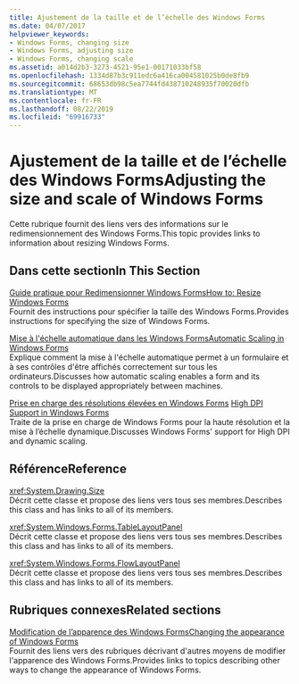 ```yaml
---
title: Ajustement de la taille et de l’échelle des Windows Forms
ms.date: 04/07/2017
helpviewer_keywords:
- Windows Forms, changing size
- Windows Forms, adjusting size
- Windows Forms, changing scale
ms.assetid: a014d2b3-3273-4521-95e1-00171033bf58
ms.openlocfilehash: 1334d87b3c911edc6a416ca004581025b0de8fb9
ms.sourcegitcommit: 68653db98c5ea7744fd438710248935f70020dfb
ms.translationtype: MT
ms.contentlocale: fr-FR
ms.lasthandoff: 08/22/2019
ms.locfileid: "69916733"
---
```

# <a name="adjusting-the-size-and-scale-of-windows-forms"></a><span data-ttu-id="4ec79-102">Ajustement de la taille et de l’échelle des Windows Forms</span><span class="sxs-lookup"><span data-stu-id="4ec79-102">Adjusting the size and scale of Windows Forms</span></span>
<span data-ttu-id="4ec79-103">Cette rubrique fournit des liens vers des informations sur le redimensionnement des Windows Forms.</span><span class="sxs-lookup"><span data-stu-id="4ec79-103">This topic provides links to information about resizing Windows Forms.</span></span>  
  
## <a name="in-this-section"></a><span data-ttu-id="4ec79-104">Dans cette section</span><span class="sxs-lookup"><span data-stu-id="4ec79-104">In This Section</span></span>  
 [<span data-ttu-id="4ec79-105">Guide pratique pour Redimensionner Windows Forms</span><span class="sxs-lookup"><span data-stu-id="4ec79-105">How to: Resize Windows Forms</span></span>](how-to-resize-windows-forms.md)  
 <span data-ttu-id="4ec79-106">Fournit des instructions pour spécifier la taille des Windows Forms.</span><span class="sxs-lookup"><span data-stu-id="4ec79-106">Provides instructions for specifying the size of Windows Forms.</span></span>  
  
 [<span data-ttu-id="4ec79-107">Mise à l'échelle automatique dans les Windows Forms</span><span class="sxs-lookup"><span data-stu-id="4ec79-107">Automatic Scaling in Windows Forms</span></span>](automatic-scaling-in-windows-forms.md)  
 <span data-ttu-id="4ec79-108">Explique comment la mise à l'échelle automatique permet à un formulaire et à ses contrôles d'être affichés correctement sur tous les ordinateurs.</span><span class="sxs-lookup"><span data-stu-id="4ec79-108">Discusses how automatic scaling enables a form and its controls to be displayed appropriately between machines.</span></span>  
  
 <span data-ttu-id="4ec79-109">[Prise en charge des résolutions élevées en Windows Forms](high-dpi-support-in-windows-forms.md)  </span><span class="sxs-lookup"><span data-stu-id="4ec79-109">[High DPI Support in Windows Forms](high-dpi-support-in-windows-forms.md)  </span></span>  
 <span data-ttu-id="4ec79-110">Traite de la prise en charge de Windows Forms pour la haute résolution et la mise à l’échelle dynamique.</span><span class="sxs-lookup"><span data-stu-id="4ec79-110">Discusses Windows Forms' support for High DPI and dynamic scaling.</span></span> 
  
## <a name="reference"></a><span data-ttu-id="4ec79-111">Référence</span><span class="sxs-lookup"><span data-stu-id="4ec79-111">Reference</span></span>  
 <xref:System.Drawing.Size>  
 <span data-ttu-id="4ec79-112">Décrit cette classe et propose des liens vers tous ses membres.</span><span class="sxs-lookup"><span data-stu-id="4ec79-112">Describes this class and has links to all of its members.</span></span>  
  
 <xref:System.Windows.Forms.TableLayoutPanel>  
 <span data-ttu-id="4ec79-113">Décrit cette classe et propose des liens vers tous ses membres.</span><span class="sxs-lookup"><span data-stu-id="4ec79-113">Describes this class and has links to all of its members.</span></span>  
  
 <xref:System.Windows.Forms.FlowLayoutPanel>  
 <span data-ttu-id="4ec79-114">Décrit cette classe et propose des liens vers tous ses membres.</span><span class="sxs-lookup"><span data-stu-id="4ec79-114">Describes this class and has links to all of its members.</span></span>  
  
## <a name="related-sections"></a><span data-ttu-id="4ec79-115">Rubriques connexes</span><span class="sxs-lookup"><span data-stu-id="4ec79-115">Related sections</span></span>  
 [<span data-ttu-id="4ec79-116">Modification de l’apparence des Windows Forms</span><span class="sxs-lookup"><span data-stu-id="4ec79-116">Changing the appearance of Windows Forms</span></span>](changing-the-appearance-of-windows-forms.md)  
 <span data-ttu-id="4ec79-117">Fournit des liens vers des rubriques décrivant d'autres moyens de modifier l'apparence des Windows Forms.</span><span class="sxs-lookup"><span data-stu-id="4ec79-117">Provides links to topics describing other ways to change the appearance of Windows Forms.</span></span>
